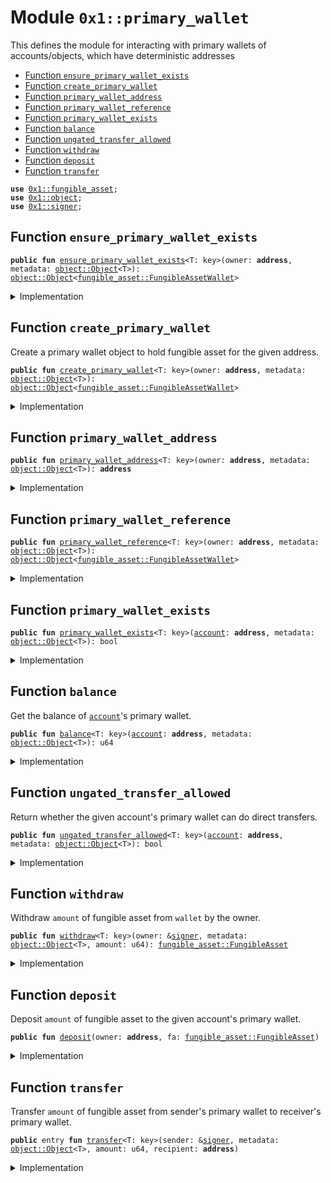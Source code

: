
<a name="0x1_primary_wallet"></a>

# Module `0x1::primary_wallet`

This defines the module for interacting with primary wallets of accounts/objects, which have deterministic addresses


-  [Function `ensure_primary_wallet_exists`](#0x1_primary_wallet_ensure_primary_wallet_exists)
-  [Function `create_primary_wallet`](#0x1_primary_wallet_create_primary_wallet)
-  [Function `primary_wallet_address`](#0x1_primary_wallet_primary_wallet_address)
-  [Function `primary_wallet_reference`](#0x1_primary_wallet_primary_wallet_reference)
-  [Function `primary_wallet_exists`](#0x1_primary_wallet_primary_wallet_exists)
-  [Function `balance`](#0x1_primary_wallet_balance)
-  [Function `ungated_transfer_allowed`](#0x1_primary_wallet_ungated_transfer_allowed)
-  [Function `withdraw`](#0x1_primary_wallet_withdraw)
-  [Function `deposit`](#0x1_primary_wallet_deposit)
-  [Function `transfer`](#0x1_primary_wallet_transfer)


<pre><code><b>use</b> <a href="fungible_asset.md#0x1_fungible_asset">0x1::fungible_asset</a>;
<b>use</b> <a href="object.md#0x1_object">0x1::object</a>;
<b>use</b> <a href="../../aptos-stdlib/../move-stdlib/doc/signer.md#0x1_signer">0x1::signer</a>;
</code></pre>



<a name="0x1_primary_wallet_ensure_primary_wallet_exists"></a>

## Function `ensure_primary_wallet_exists`



<pre><code><b>public</b> <b>fun</b> <a href="primary_wallet.md#0x1_primary_wallet_ensure_primary_wallet_exists">ensure_primary_wallet_exists</a>&lt;T: key&gt;(owner: <b>address</b>, metadata: <a href="object.md#0x1_object_Object">object::Object</a>&lt;T&gt;): <a href="object.md#0x1_object_Object">object::Object</a>&lt;<a href="fungible_asset.md#0x1_fungible_asset_FungibleAssetWallet">fungible_asset::FungibleAssetWallet</a>&gt;
</code></pre>



<details>
<summary>Implementation</summary>


<pre><code><b>public</b> <b>fun</b> <a href="primary_wallet.md#0x1_primary_wallet_ensure_primary_wallet_exists">ensure_primary_wallet_exists</a>&lt;T: key&gt;(owner: <b>address</b>, metadata: Object&lt;T&gt;): Object&lt;FungibleAssetWallet&gt; {
    <b>if</b> (!<a href="primary_wallet.md#0x1_primary_wallet_primary_wallet_exists">primary_wallet_exists</a>(owner, metadata)) {
        <a href="primary_wallet.md#0x1_primary_wallet_create_primary_wallet">create_primary_wallet</a>(owner, metadata);
    };
    <a href="primary_wallet.md#0x1_primary_wallet_primary_wallet_reference">primary_wallet_reference</a>(owner, metadata)
}
</code></pre>



</details>

<a name="0x1_primary_wallet_create_primary_wallet"></a>

## Function `create_primary_wallet`

Create a primary wallet object to hold fungible asset for the given address.


<pre><code><b>public</b> <b>fun</b> <a href="primary_wallet.md#0x1_primary_wallet_create_primary_wallet">create_primary_wallet</a>&lt;T: key&gt;(owner: <b>address</b>, metadata: <a href="object.md#0x1_object_Object">object::Object</a>&lt;T&gt;): <a href="object.md#0x1_object_Object">object::Object</a>&lt;<a href="fungible_asset.md#0x1_fungible_asset_FungibleAssetWallet">fungible_asset::FungibleAssetWallet</a>&gt;
</code></pre>



<details>
<summary>Implementation</summary>


<pre><code><b>public</b> <b>fun</b> <a href="primary_wallet.md#0x1_primary_wallet_create_primary_wallet">create_primary_wallet</a>&lt;T: key&gt;(owner: <b>address</b>, metadata: Object&lt;T&gt;): Object&lt;FungibleAssetWallet&gt; {
    <a href="fungible_asset.md#0x1_fungible_asset_create_deterministic_wallet">fungible_asset::create_deterministic_wallet</a>(owner, metadata)
}
</code></pre>



</details>

<a name="0x1_primary_wallet_primary_wallet_address"></a>

## Function `primary_wallet_address`



<pre><code><b>public</b> <b>fun</b> <a href="primary_wallet.md#0x1_primary_wallet_primary_wallet_address">primary_wallet_address</a>&lt;T: key&gt;(owner: <b>address</b>, metadata: <a href="object.md#0x1_object_Object">object::Object</a>&lt;T&gt;): <b>address</b>
</code></pre>



<details>
<summary>Implementation</summary>


<pre><code><b>public</b> <b>fun</b> <a href="primary_wallet.md#0x1_primary_wallet_primary_wallet_address">primary_wallet_address</a>&lt;T: key&gt;(owner: <b>address</b>, metadata: Object&lt;T&gt;): <b>address</b> {
    <a href="fungible_asset.md#0x1_fungible_asset_create_deterministic_wallet_address">fungible_asset::create_deterministic_wallet_address</a>(owner, metadata)
}
</code></pre>



</details>

<a name="0x1_primary_wallet_primary_wallet_reference"></a>

## Function `primary_wallet_reference`



<pre><code><b>public</b> <b>fun</b> <a href="primary_wallet.md#0x1_primary_wallet_primary_wallet_reference">primary_wallet_reference</a>&lt;T: key&gt;(owner: <b>address</b>, metadata: <a href="object.md#0x1_object_Object">object::Object</a>&lt;T&gt;): <a href="object.md#0x1_object_Object">object::Object</a>&lt;<a href="fungible_asset.md#0x1_fungible_asset_FungibleAssetWallet">fungible_asset::FungibleAssetWallet</a>&gt;
</code></pre>



<details>
<summary>Implementation</summary>


<pre><code><b>public</b> <b>fun</b> <a href="primary_wallet.md#0x1_primary_wallet_primary_wallet_reference">primary_wallet_reference</a>&lt;T: key&gt;(owner: <b>address</b>, metadata: Object&lt;T&gt;): Object&lt;FungibleAssetWallet&gt; {
    <b>let</b> wallet = <a href="primary_wallet.md#0x1_primary_wallet_primary_wallet_address">primary_wallet_address</a>(owner, metadata);
    <a href="object.md#0x1_object_address_to_object">object::address_to_object</a>&lt;FungibleAssetWallet&gt;(wallet)
}
</code></pre>



</details>

<a name="0x1_primary_wallet_primary_wallet_exists"></a>

## Function `primary_wallet_exists`



<pre><code><b>public</b> <b>fun</b> <a href="primary_wallet.md#0x1_primary_wallet_primary_wallet_exists">primary_wallet_exists</a>&lt;T: key&gt;(<a href="account.md#0x1_account">account</a>: <b>address</b>, metadata: <a href="object.md#0x1_object_Object">object::Object</a>&lt;T&gt;): bool
</code></pre>



<details>
<summary>Implementation</summary>


<pre><code><b>public</b> <b>fun</b> <a href="primary_wallet.md#0x1_primary_wallet_primary_wallet_exists">primary_wallet_exists</a>&lt;T: key&gt;(<a href="account.md#0x1_account">account</a>: <b>address</b>, metadata: Object&lt;T&gt;): bool {
    <a href="fungible_asset.md#0x1_fungible_asset_wallet_exists_at">fungible_asset::wallet_exists_at</a>(<a href="primary_wallet.md#0x1_primary_wallet_primary_wallet_address">primary_wallet_address</a>(<a href="account.md#0x1_account">account</a>, metadata))
}
</code></pre>



</details>

<a name="0x1_primary_wallet_balance"></a>

## Function `balance`

Get the balance of <code><a href="account.md#0x1_account">account</a></code>'s primary wallet.


<pre><code><b>public</b> <b>fun</b> <a href="primary_wallet.md#0x1_primary_wallet_balance">balance</a>&lt;T: key&gt;(<a href="account.md#0x1_account">account</a>: <b>address</b>, metadata: <a href="object.md#0x1_object_Object">object::Object</a>&lt;T&gt;): u64
</code></pre>



<details>
<summary>Implementation</summary>


<pre><code><b>public</b> <b>fun</b> <a href="primary_wallet.md#0x1_primary_wallet_balance">balance</a>&lt;T: key&gt;(<a href="account.md#0x1_account">account</a>: <b>address</b>, metadata: Object&lt;T&gt;): u64 {
    <b>if</b> (<a href="primary_wallet.md#0x1_primary_wallet_primary_wallet_exists">primary_wallet_exists</a>(<a href="account.md#0x1_account">account</a>, metadata)) {
        <a href="fungible_asset.md#0x1_fungible_asset_balance">fungible_asset::balance</a>(<a href="primary_wallet.md#0x1_primary_wallet_primary_wallet_reference">primary_wallet_reference</a>(<a href="account.md#0x1_account">account</a>, metadata))
    } <b>else</b> {
        0
    }
}
</code></pre>



</details>

<a name="0x1_primary_wallet_ungated_transfer_allowed"></a>

## Function `ungated_transfer_allowed`

Return whether the given account's primary wallet can do direct transfers.


<pre><code><b>public</b> <b>fun</b> <a href="primary_wallet.md#0x1_primary_wallet_ungated_transfer_allowed">ungated_transfer_allowed</a>&lt;T: key&gt;(<a href="account.md#0x1_account">account</a>: <b>address</b>, metadata: <a href="object.md#0x1_object_Object">object::Object</a>&lt;T&gt;): bool
</code></pre>



<details>
<summary>Implementation</summary>


<pre><code><b>public</b> <b>fun</b> <a href="primary_wallet.md#0x1_primary_wallet_ungated_transfer_allowed">ungated_transfer_allowed</a>&lt;T: key&gt;(<a href="account.md#0x1_account">account</a>: <b>address</b>, metadata: Object&lt;T&gt;): bool {
    <a href="fungible_asset.md#0x1_fungible_asset_ungated_transfer_allowed">fungible_asset::ungated_transfer_allowed</a>(<a href="primary_wallet.md#0x1_primary_wallet_primary_wallet_reference">primary_wallet_reference</a>(<a href="account.md#0x1_account">account</a>, metadata))
}
</code></pre>



</details>

<a name="0x1_primary_wallet_withdraw"></a>

## Function `withdraw`

Withdraw <code>amount</code> of fungible asset from <code>wallet</code> by the owner.


<pre><code><b>public</b> <b>fun</b> <a href="primary_wallet.md#0x1_primary_wallet_withdraw">withdraw</a>&lt;T: key&gt;(owner: &<a href="../../aptos-stdlib/../move-stdlib/doc/signer.md#0x1_signer">signer</a>, metadata: <a href="object.md#0x1_object_Object">object::Object</a>&lt;T&gt;, amount: u64): <a href="fungible_asset.md#0x1_fungible_asset_FungibleAsset">fungible_asset::FungibleAsset</a>
</code></pre>



<details>
<summary>Implementation</summary>


<pre><code><b>public</b> <b>fun</b> <a href="primary_wallet.md#0x1_primary_wallet_withdraw">withdraw</a>&lt;T: key&gt;(owner: &<a href="../../aptos-stdlib/../move-stdlib/doc/signer.md#0x1_signer">signer</a>, metadata: Object&lt;T&gt;, amount: u64): FungibleAsset {
    <b>let</b> wallet = <a href="primary_wallet.md#0x1_primary_wallet_primary_wallet_reference">primary_wallet_reference</a>(<a href="../../aptos-stdlib/../move-stdlib/doc/signer.md#0x1_signer_address_of">signer::address_of</a>(owner), metadata);
    <a href="fungible_asset.md#0x1_fungible_asset_withdraw">fungible_asset::withdraw</a>(owner, wallet, amount)
}
</code></pre>



</details>

<a name="0x1_primary_wallet_deposit"></a>

## Function `deposit`

Deposit <code>amount</code> of fungible asset to the given account's primary wallet.


<pre><code><b>public</b> <b>fun</b> <a href="primary_wallet.md#0x1_primary_wallet_deposit">deposit</a>(owner: <b>address</b>, fa: <a href="fungible_asset.md#0x1_fungible_asset_FungibleAsset">fungible_asset::FungibleAsset</a>)
</code></pre>



<details>
<summary>Implementation</summary>


<pre><code><b>public</b> <b>fun</b> <a href="primary_wallet.md#0x1_primary_wallet_deposit">deposit</a>(owner: <b>address</b>, fa: FungibleAsset) {
    <b>let</b> metadata = <a href="fungible_asset.md#0x1_fungible_asset_asset_metadata">fungible_asset::asset_metadata</a>(&fa);
    <b>let</b> wallet = <a href="primary_wallet.md#0x1_primary_wallet_ensure_primary_wallet_exists">ensure_primary_wallet_exists</a>(owner, metadata);
    <a href="fungible_asset.md#0x1_fungible_asset_deposit">fungible_asset::deposit</a>(wallet, fa);
}
</code></pre>



</details>

<a name="0x1_primary_wallet_transfer"></a>

## Function `transfer`

Transfer <code>amount</code> of fungible asset from sender's primary wallet to receiver's primary wallet.


<pre><code><b>public</b> entry <b>fun</b> <a href="primary_wallet.md#0x1_primary_wallet_transfer">transfer</a>&lt;T: key&gt;(sender: &<a href="../../aptos-stdlib/../move-stdlib/doc/signer.md#0x1_signer">signer</a>, metadata: <a href="object.md#0x1_object_Object">object::Object</a>&lt;T&gt;, amount: u64, recipient: <b>address</b>)
</code></pre>



<details>
<summary>Implementation</summary>


<pre><code><b>public</b> entry <b>fun</b> <a href="primary_wallet.md#0x1_primary_wallet_transfer">transfer</a>&lt;T: key&gt;(sender: &<a href="../../aptos-stdlib/../move-stdlib/doc/signer.md#0x1_signer">signer</a>, metadata: Object&lt;T&gt;, amount: u64, recipient: <b>address</b>) {
    <b>let</b> sender_wallet = <a href="primary_wallet.md#0x1_primary_wallet_ensure_primary_wallet_exists">ensure_primary_wallet_exists</a>(<a href="../../aptos-stdlib/../move-stdlib/doc/signer.md#0x1_signer_address_of">signer::address_of</a>(sender), metadata);
    <b>let</b> recipient_wallet = <a href="primary_wallet.md#0x1_primary_wallet_ensure_primary_wallet_exists">ensure_primary_wallet_exists</a>(recipient, metadata);
    <a href="fungible_asset.md#0x1_fungible_asset_transfer">fungible_asset::transfer</a>(sender, sender_wallet, amount, recipient_wallet);
}
</code></pre>



</details>


[move-book]: https://move-language.github.io/move/introduction.html
